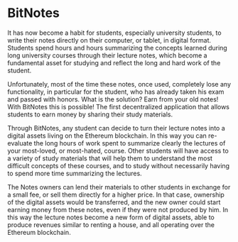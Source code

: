 # BitNotes

It has now become a habit for students, especially university students, to write their notes directly on their computer, or tablet, in digital format. Students spend hours and hours summarizing the concepts learned during long university courses through their lecture notes, which become a fundamental asset for studying and reflect the long and hard work of the student. 

Unfortunately, most of the time these notes, once used, completely lose any functionality, in particular for the student, who has already taken his exam and passed with honors. What is the solution? Earn from your old notes! With BitNotes this is possible! The first decentralized application that allows students to earn money by sharing their study materials.

Through BitNotes, any student can decide to turn their lecture notes into a digital assets living on the Ethereum blockchain. In this way you can re-evaluate the long hours of work spent to summarize clearly the lectures of your most-loved, or most-hated, course. Other students will have access to a variety of study materials that will help them to understand the most difficult concepts of these courses, and to study without necessarily having to spend more time summarizing the lectures. 

The Notes owners can lend their materials to other students in exchange for a small fee, or sell them directly for a higher price. In that case, ownership of the digital assets would be transferred, and the new owner could start earning money from these notes, even if they were not produced by him. In this way the lecture notes become a new form of digital assets, able to produce revenues similar to renting a house, and all operating over the Ethereum blockchain. 

